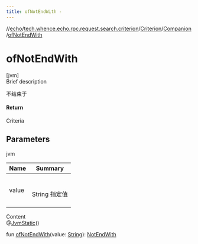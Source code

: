 ```yaml
---
title: ofNotEndWith -
---
```

//[echo](../../../index.md)/[tech.whence.echo.rpc.request.search.criterion](../../index.md)/[Criterion](../index.md)/[Companion](index.md)/[ofNotEndWith](of-not-end-with.md)



# ofNotEndWith  
[jvm]  
Brief description  


不结束于



#### Return  


Criteria



## Parameters  
  
jvm  
  
|  Name|  Summary| 
|---|---|
| value| <br><br>String 指定值<br><br>
  
  
Content  
@[JvmStatic](https://kotlinlang.org/api/latest/jvm/stdlib/kotlin.jvm/-jvm-static/index.html)()  
  
fun [ofNotEndWith](of-not-end-with.md)(value: [String](https://kotlinlang.org/api/latest/jvm/stdlib/kotlin/-string/index.html)): [NotEndWith](../../-not-end-with/index.md)  



